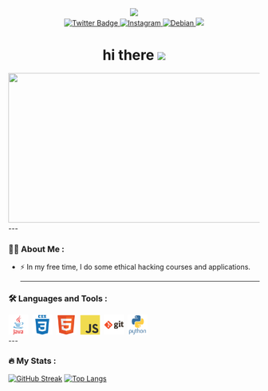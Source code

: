 <div id="header" align="center">
    <img src="https://tenor.com/view/hacker-meme-hacker-hacker-icon-gamer-nekro-mongas-gif-24894538.gif" width="100"/>
</div>

<div id="badges" align="center">
  <a href="https://twitter.com/offedwardd">
    <img src="https://img.shields.io/badge/Twitter-blue?style=for-the-badge&logo=twitter&logoColor=white" alt="Twitter Badge"/>
  </a>
    <a href="">
        <img src="https://img.shields.io/badge/Instagram-E4405F?style=for-the-badge&logo=instagram&logoColor=white" alt="Instagram"/>
    </a>
    <a href="">
    <img src="https://img.shields.io/badge/Debian-A81D33?style=for-the-badge&logo=debian&logoColor=white" alt="Debian"/>
    </a>
    <a href="">
        <img src="https://img.shields.io/badge/Kali_Linux-557C94?style=for-the-badge&logo=kali-linux&logoColor=white"/>
    </a>
</div>
<h1 align="center">
  hi there
  <img src="https://media.giphy.com/media/hvRJCLFzcasrR4ia7z/giphy.gif" width="30px"/>
</h1>
<div align="center">
  <img src="https://tenor.com/view/hacker-hacker-man-matrix-codes-computer-language-gif-16612917.gif" width="600" height="300"/>
</div>
---

### :man_technologist: About Me :

- :zap: In my free time, I do some ethical hacking courses and applications.

  ---


### :hammer_and_wrench: Languages and Tools :
<div>
  <img src="https://github.com/devicons/devicon/blob/master/icons/java/java-original-wordmark.svg" title="Java" alt="Java" width="40" height="40"/>&nbsp;
  <img src="https://github.com/devicons/devicon/blob/master/icons/css3/css3-plain-wordmark.svg"  title="CSS3" alt="CSS" width="40" height="40"/>&nbsp;
  <img src="https://github.com/devicons/devicon/blob/master/icons/html5/html5-original.svg" title="HTML5" alt="HTML" width="40" height="40"/>&nbsp;
  <img src="https://github.com/devicons/devicon/blob/master/icons/javascript/javascript-original.svg" title="JavaScript" alt="JavaScript" width="40" height="40"/>&nbsp;
  <img src="https://github.com/devicons/devicon/blob/master/icons/git/git-original-wordmark.svg" title="Git" **alt="Git" width="40" height="40"/>&nbsp;
    <img src="https://github.com/devicons/devicon/blob/master/icons/python/python-original-wordmark.svg" title="Python" width="40" height="40"/>
</div>
---

### :fire: My Stats :
[![GitHub Streak](http://github-readme-streak-stats.herokuapp.com?user=offedward&theme=dark&background=000000)](https://git.io/streak-stats)
[![Top Langs](https://github-readme-stats.vercel.app/api/top-langs/?username=offedward&layout=compact&theme=vision-friendly-dark)](https://github.com/anuraghazra/github-readme-stats)
